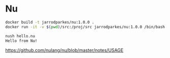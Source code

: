 # Nu

```bash
docker build -t jarrodparkes/nu:1.0.0 .
docker run -it -v $(pwd)/src:/proj/src jarrodparkes/nu:1.0.0 /bin/bash
```

```bash
nush hello.nu
Hello from Nu!
```

https://github.com/nulang/nu/blob/master/notes/USAGE
